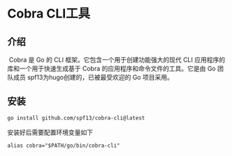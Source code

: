 # Cobra CLI工具

## 介绍

​ Cobra 是 Go 的 CLI 框架。它包含一个用于创建功能强大的现代 CLI 应用程序的库和一个用于快速生成基于 Cobra 的应用程序和命令文件的工具。它是由 Go 团队成员 spf13为hugo创建的，已被最受欢迎的 Go 项目采用。

## 安装

```sh
go install github.com/spf13/cobra-cli@latest
```

安装好后需要配置环境变量如下

```
alias cobra="$PATH/go/bin/cobra-cli"
```
